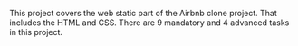 This project covers the web static part of the Airbnb clone project. That includes the HTML and CSS.
There are 9 mandatory and 4 advanced tasks in this project.